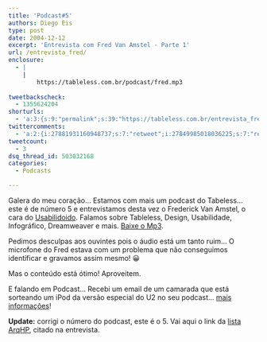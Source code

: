 ```yaml
---
title: 'Podcast#5'
authors: Diego Eis
type: post
date: 2004-12-12
excerpt: 'Entrevista com Fred Van Amstel - Parte 1'
url: /entrevista_fred/
enclosure:
  - |
    |
        https://tableless.com.br/podcast/fred.mp3
        
tweetbackscheck:
  - 1355624204
shorturls:
  - 'a:3:{s:9:"permalink";s:39:"https://tableless.com.br/entrevista_fred";s:7:"tinyurl";s:26:"https://tinyurl.com/3rjn8wt";s:4:"isgd";s:19:"https://is.gd/PyBgDA";}'
twittercomments:
  - 'a:2:{i:27881931160948737;s:7:"retweet";i:27849985018036225;s:7:"retweet";}'
tweetcount:
  - 3
dsq_thread_id: 503032168
categories:
  - Podcasts

---
```

Galera do meu coração&#8230; Estamos com mais um podcast do Tabeless&#8230; este é de número 5 e entrevistamos desta vez o Frederick Van Amstel, o cara do [Usabilidoido][1]. Falamos sobre Tableless, Design, Usabilidade, Infográfico, Dreamweaver e mais. [Baixe o Mp3][2]. 

Pedimos desculpas aos ouvintes pois o áudio está um tanto ruim&#8230; O microfone do Fred estava com um problema que não conseguimos identificar e gravamos assim mesmo! 😀
              
Mas o conteúdo está ótimo! Aproveitem. 

E falando em Podcast&#8230; Recebi um email de um camarada que está sorteando um iPod da versão especial do U2 no seu podcast&#8230; [mais informações][3]! 

**Update:** corrigi o número do podcast, este é o 5. Vai aqui o link da [lista ArqHP][4], citado na entrevista.

 [1]: https://www.usabilidoido.com.br/
 [2]: https://tableless.com.br/podcast/fred.mp3
 [3]: https://www.kdmix.com/ukpodcast/
 [4]: https://lists.topica.com/lists/arqhp/ "lista ArqHP"